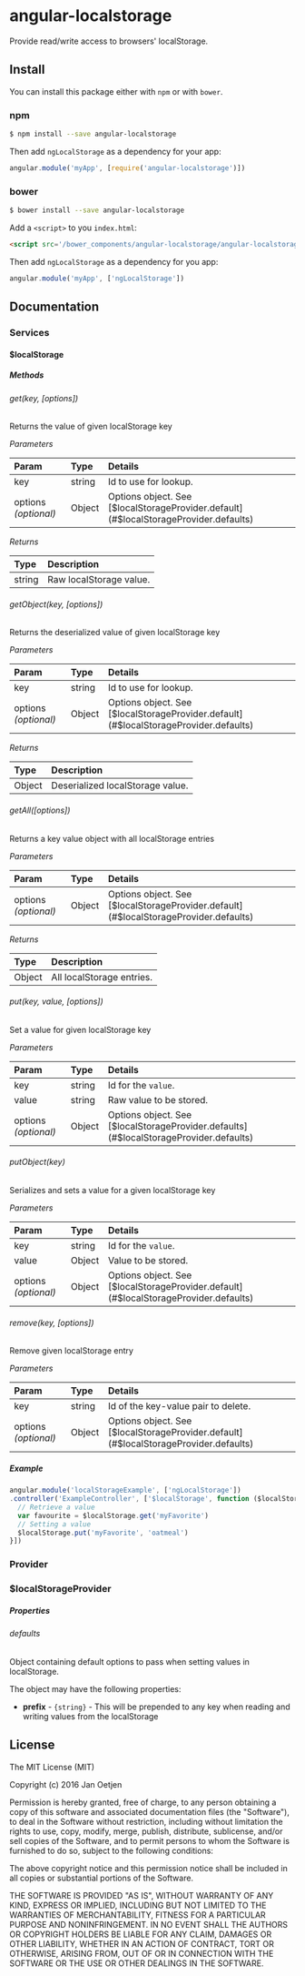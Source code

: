 # angular-localstorage

Provide read/write access to browsers' localStorage.

## Install

You can install this package either with `npm` or with `bower`.

### npm

```sh
$ npm install --save angular-localstorage
```

Then add `ngLocalStorage` as a dependency for your app:

```js
angular.module('myApp', [require('angular-localstorage')])
```

### bower

```sh
$ bower install --save angular-localstorage
```

Add a `<script>` to you `index.html`:

```html
<script src='/bower_components/angular-localstorage/angular-localstorage.js"></script>
```

Then add `ngLocalStorage` as a dependency for you app:

```js
angular.module('myApp', ['ngLocalStorage'])
```

## Documentation

### Services

#### $localStorage

##### Methods

###### get(key, [options])

Returns the value of given localStorage key

_Parameters_

| Param                | Type   | Details                                                                              |
|:---------------------|:-------|:-------------------------------------------------------------------------------------|
| key                  | string | Id to use for lookup.                                                                |
| options _(optional)_ | Object | Options object. See [$localStorageProvider.default](#$localStorageProvider.defaults) |

_Returns_

| Type   | Description             |
|:-------|:------------------------|
| string | Raw localStorage value. |

###### getObject(key, [options])

Returns the deserialized value of given localStorage key

_Parameters_

| Param                | Type   | Details                                                                              |
|:---------------------|:-------|:-------------------------------------------------------------------------------------|
| key                  | string | Id to use for lookup.                                                                |
| options _(optional)_ | Object | Options object. See [$localStorageProvider.default](#$localStorageProvider.defaults) |

_Returns_

| Type   | Description                      |
|:-------|:---------------------------------|
| Object | Deserialized localStorage value. |

###### getAll([options])

Returns a key value object with all localStorage entries

_Parameters_

| Param                | Type   | Details                                                                              |
|:---------------------|:-------|:-------------------------------------------------------------------------------------|
| options _(optional)_ | Object | Options object. See [$localStorageProvider.default](#$localStorageProvider.defaults) |

_Returns_

| Type   | Description               |
|:-------|:--------------------------|
| Object | All localStorage entries. |

###### put(key, value, [options])

Set a value for given localStorage key

_Parameters_

| Param                | Type   | Details                                                                               |
|:---------------------|:-------|:--------------------------------------------------------------------------------------|
| key                  | string | Id for the `value`.                                                                   |
| value                | string | Raw value to be stored.                                                               |
| options _(optional)_ | Object | Options object. See [$localStorageProvider.defaults](#$localStorageProvider.defaults) |

###### putObject(key)

Serializes and sets a value for a given localStorage key

_Parameters_

| Param                | Type   | Details                                                                              |
|:---------------------|:-------|:-------------------------------------------------------------------------------------|
| key                  | string | Id for the `value`.                                                                  |
| value                | Object | Value to be stored.                                                                  |
| options _(optional)_ | Object | Options object. See [$localStorageProvider.default](#$localStorageProvider.defaults) |

###### remove(key, [options])

Remove given localStorage entry

_Parameters_

| Param                | Type   | Details                                                                              |
|:---------------------|:-------|:-------------------------------------------------------------------------------------|
| key                  | string | Id of the key-value pair to delete.                                                  |
| options _(optional)_ | Object | Options object. See [$localStorageProvider.default](#$localStorageProvider.defaults) |

##### Example

```js
angular.module('localStorageExample', ['ngLocalStorage'])
.controller('ExampleController', ['$localStorage', function ($localStorage) {
  // Retrieve a value
  var favourite = $localStorage.get('myFavorite')
  // Setting a value
  $localStorage.put('myFavorite', 'oatmeal')
}])
```

### Provider

### $localStorageProvider

##### Properties

###### <a id="$localStorageProvider.defaults"></a>defaults

Object containing default options to pass when setting values in localStorage.

The object may have the following properties:

- **prefix** - `{string}` - This will be prepended to any key when reading 
  and writing values from the localStorage


## License

The MIT License (MIT)

Copyright (c) 2016 Jan Oetjen

Permission is hereby granted, free of charge, to any person obtaining a copy
of this software and associated documentation files (the "Software"), to deal
in the Software without restriction, including without limitation the rights
to use, copy, modify, merge, publish, distribute, sublicense, and/or sell
copies of the Software, and to permit persons to whom the Software is
furnished to do so, subject to the following conditions:

The above copyright notice and this permission notice shall be included in all
copies or substantial portions of the Software.

THE SOFTWARE IS PROVIDED "AS IS", WITHOUT WARRANTY OF ANY KIND, EXPRESS OR
IMPLIED, INCLUDING BUT NOT LIMITED TO THE WARRANTIES OF MERCHANTABILITY,
FITNESS FOR A PARTICULAR PURPOSE AND NONINFRINGEMENT. IN NO EVENT SHALL THE
AUTHORS OR COPYRIGHT HOLDERS BE LIABLE FOR ANY CLAIM, DAMAGES OR OTHER
LIABILITY, WHETHER IN AN ACTION OF CONTRACT, TORT OR OTHERWISE, ARISING FROM,
OUT OF OR IN CONNECTION WITH THE SOFTWARE OR THE USE OR OTHER DEALINGS IN THE
SOFTWARE.
